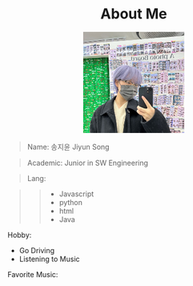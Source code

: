 <h1 style="text-align: center;"> About Me </h1>

<div style="text-align: center;">

<img src="/assets/me.png" width="40%" height="40%" >

</div>

> Name: 송지윤 Jiyun Song

> Academic: Junior in SW Engineering

> Lang:

> > - Javascript
> > - python
> > - html
> > - Java

Hobby:

- Go Driving
- Listening to Music

Favorite Music:
